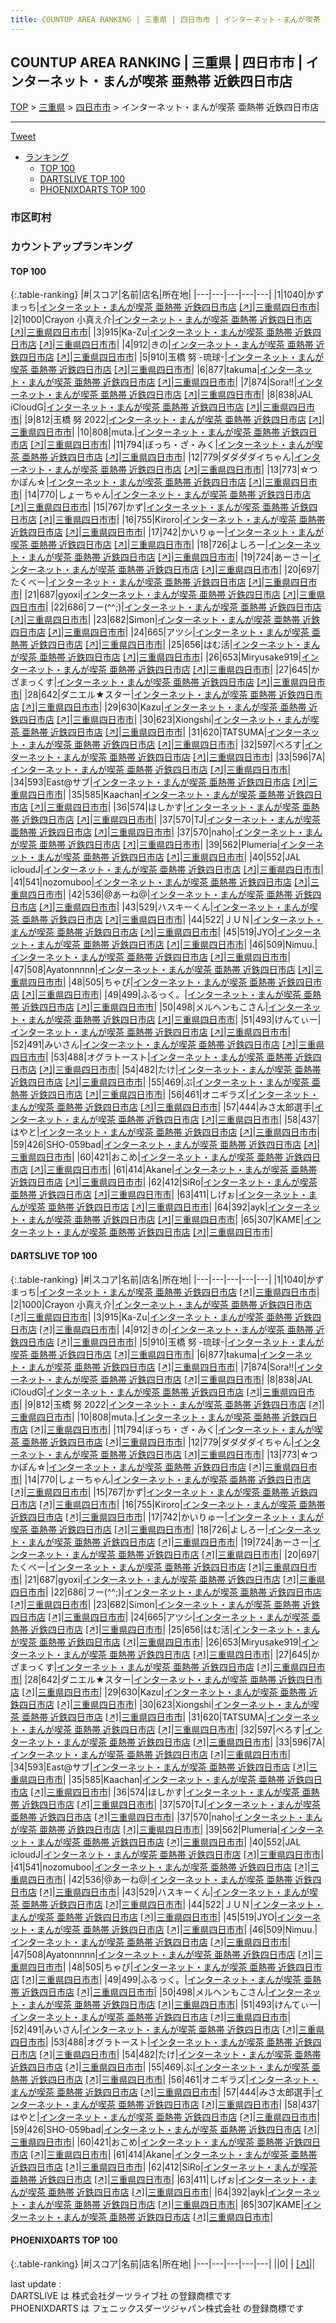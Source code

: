 ```yaml
---
title: COUNTUP AREA RANKING | 三重県 | 四日市市 | インターネット・まんが喫茶 亜熱帯 近鉄四日市店
---
```

## COUNTUP AREA RANKING | 三重県 | 四日市市 | インターネット・まんが喫茶 亜熱帯 近鉄四日市店

[TOP](/darts/rank/) > [三重県](/darts/rank/三重県/) > [四日市市](/darts/rank/三重県/四日市市/) > インターネット・まんが喫茶 亜熱帯 近鉄四日市店

___

<a href="https://twitter.com/share?ref_src=twsrc%5Etfw" data-text="COUNTUP AREA RANKING | 三重県四日市市インターネット・まんが喫茶 亜熱帯 近鉄四日市店" class="twitter-share-button" data-hashtags="DARTSLIVE,PHOENIXDARTS,darts,ダーツ" data-show-count="false">Tweet</a>

* [ランキング](#カウントアップランキング)
    * [TOP 100](#top-100)
    * [DARTSLIVE TOP 100](#dartslive-top-100)
    * [PHOENIXDARTS TOP 100](#phoenixdarts-top-100)

### 市区町村

<ul>

</ul>

### カウントアップランキング

#### TOP 100



{:.table-ranking}
|#|スコア|名前|店名|所在地|
|---|---|---|---|---|
|1|1040|<span class="rank-name-dl">かずまっち</span>|<a href="/darts/rank/shops/c954b70966fba7eb28032249b44395af.html">インターネット・まんが喫茶 亜熱帯 近鉄四日市店</a> <a href="https://search.dartslive.com/jp/shop/c954b70966fba7eb28032249b44395af">[↗]</a>|<a href="/darts/rank/三重県/四日市市">三重県四日市市</a>|
|2|1000|<span class="rank-name-dl">Crayon 小真え介</span>|<a href="/darts/rank/shops/c954b70966fba7eb28032249b44395af.html">インターネット・まんが喫茶 亜熱帯 近鉄四日市店</a> <a href="https://search.dartslive.com/jp/shop/c954b70966fba7eb28032249b44395af">[↗]</a>|<a href="/darts/rank/三重県/四日市市">三重県四日市市</a>|
|3|915|<span class="rank-name-dl">Ka-Zu</span>|<a href="/darts/rank/shops/c954b70966fba7eb28032249b44395af.html">インターネット・まんが喫茶 亜熱帯 近鉄四日市店</a> <a href="https://search.dartslive.com/jp/shop/c954b70966fba7eb28032249b44395af">[↗]</a>|<a href="/darts/rank/三重県/四日市市">三重県四日市市</a>|
|4|912|<span class="rank-name-dl">きの</span>|<a href="/darts/rank/shops/c954b70966fba7eb28032249b44395af.html">インターネット・まんが喫茶 亜熱帯 近鉄四日市店</a> <a href="https://search.dartslive.com/jp/shop/c954b70966fba7eb28032249b44395af">[↗]</a>|<a href="/darts/rank/三重県/四日市市">三重県四日市市</a>|
|5|910|<span class="rank-name-dl">玉橋 努 -琉球-</span>|<a href="/darts/rank/shops/c954b70966fba7eb28032249b44395af.html">インターネット・まんが喫茶 亜熱帯 近鉄四日市店</a> <a href="https://search.dartslive.com/jp/shop/c954b70966fba7eb28032249b44395af">[↗]</a>|<a href="/darts/rank/三重県/四日市市">三重県四日市市</a>|
|6|877|<span class="rank-name-dl">takuma</span>|<a href="/darts/rank/shops/c954b70966fba7eb28032249b44395af.html">インターネット・まんが喫茶 亜熱帯 近鉄四日市店</a> <a href="https://search.dartslive.com/jp/shop/c954b70966fba7eb28032249b44395af">[↗]</a>|<a href="/darts/rank/三重県/四日市市">三重県四日市市</a>|
|7|874|<span class="rank-name-dl">Sora‼︎</span>|<a href="/darts/rank/shops/c954b70966fba7eb28032249b44395af.html">インターネット・まんが喫茶 亜熱帯 近鉄四日市店</a> <a href="https://search.dartslive.com/jp/shop/c954b70966fba7eb28032249b44395af">[↗]</a>|<a href="/darts/rank/三重県/四日市市">三重県四日市市</a>|
|8|838|<span class="rank-name-dl">JAL iCloudG</span>|<a href="/darts/rank/shops/c954b70966fba7eb28032249b44395af.html">インターネット・まんが喫茶 亜熱帯 近鉄四日市店</a> <a href="https://search.dartslive.com/jp/shop/c954b70966fba7eb28032249b44395af">[↗]</a>|<a href="/darts/rank/三重県/四日市市">三重県四日市市</a>|
|9|812|<span class="rank-name-dl">玉橋 努 2022</span>|<a href="/darts/rank/shops/c954b70966fba7eb28032249b44395af.html">インターネット・まんが喫茶 亜熱帯 近鉄四日市店</a> <a href="https://search.dartslive.com/jp/shop/c954b70966fba7eb28032249b44395af">[↗]</a>|<a href="/darts/rank/三重県/四日市市">三重県四日市市</a>|
|10|808|<span class="rank-name-dl">muta.</span>|<a href="/darts/rank/shops/c954b70966fba7eb28032249b44395af.html">インターネット・まんが喫茶 亜熱帯 近鉄四日市店</a> <a href="https://search.dartslive.com/jp/shop/c954b70966fba7eb28032249b44395af">[↗]</a>|<a href="/darts/rank/三重県/四日市市">三重県四日市市</a>|
|11|794|<span class="rank-name-dl">ぼっち・ざ・みく</span>|<a href="/darts/rank/shops/c954b70966fba7eb28032249b44395af.html">インターネット・まんが喫茶 亜熱帯 近鉄四日市店</a> <a href="https://search.dartslive.com/jp/shop/c954b70966fba7eb28032249b44395af">[↗]</a>|<a href="/darts/rank/三重県/四日市市">三重県四日市市</a>|
|12|779|<span class="rank-name-dl">ダダダダイちゃん</span>|<a href="/darts/rank/shops/c954b70966fba7eb28032249b44395af.html">インターネット・まんが喫茶 亜熱帯 近鉄四日市店</a> <a href="https://search.dartslive.com/jp/shop/c954b70966fba7eb28032249b44395af">[↗]</a>|<a href="/darts/rank/三重県/四日市市">三重県四日市市</a>|
|13|773|<span class="rank-name-dl">☆つかぽん☆</span>|<a href="/darts/rank/shops/c954b70966fba7eb28032249b44395af.html">インターネット・まんが喫茶 亜熱帯 近鉄四日市店</a> <a href="https://search.dartslive.com/jp/shop/c954b70966fba7eb28032249b44395af">[↗]</a>|<a href="/darts/rank/三重県/四日市市">三重県四日市市</a>|
|14|770|<span class="rank-name-dl">しょーちゃん</span>|<a href="/darts/rank/shops/c954b70966fba7eb28032249b44395af.html">インターネット・まんが喫茶 亜熱帯 近鉄四日市店</a> <a href="https://search.dartslive.com/jp/shop/c954b70966fba7eb28032249b44395af">[↗]</a>|<a href="/darts/rank/三重県/四日市市">三重県四日市市</a>|
|15|767|<span class="rank-name-dl">かず</span>|<a href="/darts/rank/shops/c954b70966fba7eb28032249b44395af.html">インターネット・まんが喫茶 亜熱帯 近鉄四日市店</a> <a href="https://search.dartslive.com/jp/shop/c954b70966fba7eb28032249b44395af">[↗]</a>|<a href="/darts/rank/三重県/四日市市">三重県四日市市</a>|
|16|755|<span class="rank-name-dl">Kiroro</span>|<a href="/darts/rank/shops/c954b70966fba7eb28032249b44395af.html">インターネット・まんが喫茶 亜熱帯 近鉄四日市店</a> <a href="https://search.dartslive.com/jp/shop/c954b70966fba7eb28032249b44395af">[↗]</a>|<a href="/darts/rank/三重県/四日市市">三重県四日市市</a>|
|17|742|<span class="rank-name-dl">かいりゅー</span>|<a href="/darts/rank/shops/c954b70966fba7eb28032249b44395af.html">インターネット・まんが喫茶 亜熱帯 近鉄四日市店</a> <a href="https://search.dartslive.com/jp/shop/c954b70966fba7eb28032249b44395af">[↗]</a>|<a href="/darts/rank/三重県/四日市市">三重県四日市市</a>|
|18|726|<span class="rank-name-dl">よしろー</span>|<a href="/darts/rank/shops/c954b70966fba7eb28032249b44395af.html">インターネット・まんが喫茶 亜熱帯 近鉄四日市店</a> <a href="https://search.dartslive.com/jp/shop/c954b70966fba7eb28032249b44395af">[↗]</a>|<a href="/darts/rank/三重県/四日市市">三重県四日市市</a>|
|19|724|<span class="rank-name-dl">あーさー</span>|<a href="/darts/rank/shops/c954b70966fba7eb28032249b44395af.html">インターネット・まんが喫茶 亜熱帯 近鉄四日市店</a> <a href="https://search.dartslive.com/jp/shop/c954b70966fba7eb28032249b44395af">[↗]</a>|<a href="/darts/rank/三重県/四日市市">三重県四日市市</a>|
|20|697|<span class="rank-name-dl">たくべー</span>|<a href="/darts/rank/shops/c954b70966fba7eb28032249b44395af.html">インターネット・まんが喫茶 亜熱帯 近鉄四日市店</a> <a href="https://search.dartslive.com/jp/shop/c954b70966fba7eb28032249b44395af">[↗]</a>|<a href="/darts/rank/三重県/四日市市">三重県四日市市</a>|
|21|687|<span class="rank-name-dl">gyoxi</span>|<a href="/darts/rank/shops/c954b70966fba7eb28032249b44395af.html">インターネット・まんが喫茶 亜熱帯 近鉄四日市店</a> <a href="https://search.dartslive.com/jp/shop/c954b70966fba7eb28032249b44395af">[↗]</a>|<a href="/darts/rank/三重県/四日市市">三重県四日市市</a>|
|22|686|<span class="rank-name-dl">フー(^^;)</span>|<a href="/darts/rank/shops/c954b70966fba7eb28032249b44395af.html">インターネット・まんが喫茶 亜熱帯 近鉄四日市店</a> <a href="https://search.dartslive.com/jp/shop/c954b70966fba7eb28032249b44395af">[↗]</a>|<a href="/darts/rank/三重県/四日市市">三重県四日市市</a>|
|23|682|<span class="rank-name-dl">Simon</span>|<a href="/darts/rank/shops/c954b70966fba7eb28032249b44395af.html">インターネット・まんが喫茶 亜熱帯 近鉄四日市店</a> <a href="https://search.dartslive.com/jp/shop/c954b70966fba7eb28032249b44395af">[↗]</a>|<a href="/darts/rank/三重県/四日市市">三重県四日市市</a>|
|24|665|<span class="rank-name-dl">アツシ</span>|<a href="/darts/rank/shops/c954b70966fba7eb28032249b44395af.html">インターネット・まんが喫茶 亜熱帯 近鉄四日市店</a> <a href="https://search.dartslive.com/jp/shop/c954b70966fba7eb28032249b44395af">[↗]</a>|<a href="/darts/rank/三重県/四日市市">三重県四日市市</a>|
|25|656|<span class="rank-name-dl">はむ活</span>|<a href="/darts/rank/shops/c954b70966fba7eb28032249b44395af.html">インターネット・まんが喫茶 亜熱帯 近鉄四日市店</a> <a href="https://search.dartslive.com/jp/shop/c954b70966fba7eb28032249b44395af">[↗]</a>|<a href="/darts/rank/三重県/四日市市">三重県四日市市</a>|
|26|653|<span class="rank-name-dl">Miryusake919</span>|<a href="/darts/rank/shops/c954b70966fba7eb28032249b44395af.html">インターネット・まんが喫茶 亜熱帯 近鉄四日市店</a> <a href="https://search.dartslive.com/jp/shop/c954b70966fba7eb28032249b44395af">[↗]</a>|<a href="/darts/rank/三重県/四日市市">三重県四日市市</a>|
|27|645|<span class="rank-name-dl">かざまっくす</span>|<a href="/darts/rank/shops/c954b70966fba7eb28032249b44395af.html">インターネット・まんが喫茶 亜熱帯 近鉄四日市店</a> <a href="https://search.dartslive.com/jp/shop/c954b70966fba7eb28032249b44395af">[↗]</a>|<a href="/darts/rank/三重県/四日市市">三重県四日市市</a>|
|28|642|<span class="rank-name-dl">ダニエル★スター</span>|<a href="/darts/rank/shops/c954b70966fba7eb28032249b44395af.html">インターネット・まんが喫茶 亜熱帯 近鉄四日市店</a> <a href="https://search.dartslive.com/jp/shop/c954b70966fba7eb28032249b44395af">[↗]</a>|<a href="/darts/rank/三重県/四日市市">三重県四日市市</a>|
|29|630|<span class="rank-name-dl">Kazu</span>|<a href="/darts/rank/shops/c954b70966fba7eb28032249b44395af.html">インターネット・まんが喫茶 亜熱帯 近鉄四日市店</a> <a href="https://search.dartslive.com/jp/shop/c954b70966fba7eb28032249b44395af">[↗]</a>|<a href="/darts/rank/三重県/四日市市">三重県四日市市</a>|
|30|623|<span class="rank-name-dl">Xiongshi</span>|<a href="/darts/rank/shops/c954b70966fba7eb28032249b44395af.html">インターネット・まんが喫茶 亜熱帯 近鉄四日市店</a> <a href="https://search.dartslive.com/jp/shop/c954b70966fba7eb28032249b44395af">[↗]</a>|<a href="/darts/rank/三重県/四日市市">三重県四日市市</a>|
|31|620|<span class="rank-name-dl">TATSUMA</span>|<a href="/darts/rank/shops/c954b70966fba7eb28032249b44395af.html">インターネット・まんが喫茶 亜熱帯 近鉄四日市店</a> <a href="https://search.dartslive.com/jp/shop/c954b70966fba7eb28032249b44395af">[↗]</a>|<a href="/darts/rank/三重県/四日市市">三重県四日市市</a>|
|32|597|<span class="rank-name-dl">べろす</span>|<a href="/darts/rank/shops/c954b70966fba7eb28032249b44395af.html">インターネット・まんが喫茶 亜熱帯 近鉄四日市店</a> <a href="https://search.dartslive.com/jp/shop/c954b70966fba7eb28032249b44395af">[↗]</a>|<a href="/darts/rank/三重県/四日市市">三重県四日市市</a>|
|33|596|<span class="rank-name-dl">7A</span>|<a href="/darts/rank/shops/c954b70966fba7eb28032249b44395af.html">インターネット・まんが喫茶 亜熱帯 近鉄四日市店</a> <a href="https://search.dartslive.com/jp/shop/c954b70966fba7eb28032249b44395af">[↗]</a>|<a href="/darts/rank/三重県/四日市市">三重県四日市市</a>|
|34|593|<span class="rank-name-dl">East@サブ</span>|<a href="/darts/rank/shops/c954b70966fba7eb28032249b44395af.html">インターネット・まんが喫茶 亜熱帯 近鉄四日市店</a> <a href="https://search.dartslive.com/jp/shop/c954b70966fba7eb28032249b44395af">[↗]</a>|<a href="/darts/rank/三重県/四日市市">三重県四日市市</a>|
|35|585|<span class="rank-name-dl">Kaachan</span>|<a href="/darts/rank/shops/c954b70966fba7eb28032249b44395af.html">インターネット・まんが喫茶 亜熱帯 近鉄四日市店</a> <a href="https://search.dartslive.com/jp/shop/c954b70966fba7eb28032249b44395af">[↗]</a>|<a href="/darts/rank/三重県/四日市市">三重県四日市市</a>|
|36|574|<span class="rank-name-dl">ほしかす</span>|<a href="/darts/rank/shops/c954b70966fba7eb28032249b44395af.html">インターネット・まんが喫茶 亜熱帯 近鉄四日市店</a> <a href="https://search.dartslive.com/jp/shop/c954b70966fba7eb28032249b44395af">[↗]</a>|<a href="/darts/rank/三重県/四日市市">三重県四日市市</a>|
|37|570|<span class="rank-name-dl">TJ</span>|<a href="/darts/rank/shops/c954b70966fba7eb28032249b44395af.html">インターネット・まんが喫茶 亜熱帯 近鉄四日市店</a> <a href="https://search.dartslive.com/jp/shop/c954b70966fba7eb28032249b44395af">[↗]</a>|<a href="/darts/rank/三重県/四日市市">三重県四日市市</a>|
|37|570|<span class="rank-name-dl">naho</span>|<a href="/darts/rank/shops/c954b70966fba7eb28032249b44395af.html">インターネット・まんが喫茶 亜熱帯 近鉄四日市店</a> <a href="https://search.dartslive.com/jp/shop/c954b70966fba7eb28032249b44395af">[↗]</a>|<a href="/darts/rank/三重県/四日市市">三重県四日市市</a>|
|39|562|<span class="rank-name-dl">Plumeria</span>|<a href="/darts/rank/shops/c954b70966fba7eb28032249b44395af.html">インターネット・まんが喫茶 亜熱帯 近鉄四日市店</a> <a href="https://search.dartslive.com/jp/shop/c954b70966fba7eb28032249b44395af">[↗]</a>|<a href="/darts/rank/三重県/四日市市">三重県四日市市</a>|
|40|552|<span class="rank-name-dl">JAL icloudJ</span>|<a href="/darts/rank/shops/c954b70966fba7eb28032249b44395af.html">インターネット・まんが喫茶 亜熱帯 近鉄四日市店</a> <a href="https://search.dartslive.com/jp/shop/c954b70966fba7eb28032249b44395af">[↗]</a>|<a href="/darts/rank/三重県/四日市市">三重県四日市市</a>|
|41|541|<span class="rank-name-dl">nozomuboo</span>|<a href="/darts/rank/shops/c954b70966fba7eb28032249b44395af.html">インターネット・まんが喫茶 亜熱帯 近鉄四日市店</a> <a href="https://search.dartslive.com/jp/shop/c954b70966fba7eb28032249b44395af">[↗]</a>|<a href="/darts/rank/三重県/四日市市">三重県四日市市</a>|
|42|536|<span class="rank-name-dl">@あーね@</span>|<a href="/darts/rank/shops/c954b70966fba7eb28032249b44395af.html">インターネット・まんが喫茶 亜熱帯 近鉄四日市店</a> <a href="https://search.dartslive.com/jp/shop/c954b70966fba7eb28032249b44395af">[↗]</a>|<a href="/darts/rank/三重県/四日市市">三重県四日市市</a>|
|43|529|<span class="rank-name-dl">ハスキーくん</span>|<a href="/darts/rank/shops/c954b70966fba7eb28032249b44395af.html">インターネット・まんが喫茶 亜熱帯 近鉄四日市店</a> <a href="https://search.dartslive.com/jp/shop/c954b70966fba7eb28032249b44395af">[↗]</a>|<a href="/darts/rank/三重県/四日市市">三重県四日市市</a>|
|44|522|<span class="rank-name-dl">ＪＵＮ</span>|<a href="/darts/rank/shops/c954b70966fba7eb28032249b44395af.html">インターネット・まんが喫茶 亜熱帯 近鉄四日市店</a> <a href="https://search.dartslive.com/jp/shop/c954b70966fba7eb28032249b44395af">[↗]</a>|<a href="/darts/rank/三重県/四日市市">三重県四日市市</a>|
|45|519|<span class="rank-name-dl">JYO</span>|<a href="/darts/rank/shops/c954b70966fba7eb28032249b44395af.html">インターネット・まんが喫茶 亜熱帯 近鉄四日市店</a> <a href="https://search.dartslive.com/jp/shop/c954b70966fba7eb28032249b44395af">[↗]</a>|<a href="/darts/rank/三重県/四日市市">三重県四日市市</a>|
|46|509|<span class="rank-name-dl">Nimuu.</span>|<a href="/darts/rank/shops/c954b70966fba7eb28032249b44395af.html">インターネット・まんが喫茶 亜熱帯 近鉄四日市店</a> <a href="https://search.dartslive.com/jp/shop/c954b70966fba7eb28032249b44395af">[↗]</a>|<a href="/darts/rank/三重県/四日市市">三重県四日市市</a>|
|47|508|<span class="rank-name-dl">Ayatonnnnn</span>|<a href="/darts/rank/shops/c954b70966fba7eb28032249b44395af.html">インターネット・まんが喫茶 亜熱帯 近鉄四日市店</a> <a href="https://search.dartslive.com/jp/shop/c954b70966fba7eb28032249b44395af">[↗]</a>|<a href="/darts/rank/三重県/四日市市">三重県四日市市</a>|
|48|505|<span class="rank-name-dl">ちゃぴ</span>|<a href="/darts/rank/shops/c954b70966fba7eb28032249b44395af.html">インターネット・まんが喫茶 亜熱帯 近鉄四日市店</a> <a href="https://search.dartslive.com/jp/shop/c954b70966fba7eb28032249b44395af">[↗]</a>|<a href="/darts/rank/三重県/四日市市">三重県四日市市</a>|
|49|499|<span class="rank-name-dl">ふるっく。</span>|<a href="/darts/rank/shops/c954b70966fba7eb28032249b44395af.html">インターネット・まんが喫茶 亜熱帯 近鉄四日市店</a> <a href="https://search.dartslive.com/jp/shop/c954b70966fba7eb28032249b44395af">[↗]</a>|<a href="/darts/rank/三重県/四日市市">三重県四日市市</a>|
|50|498|<span class="rank-name-dl">メルヘンもこさん</span>|<a href="/darts/rank/shops/c954b70966fba7eb28032249b44395af.html">インターネット・まんが喫茶 亜熱帯 近鉄四日市店</a> <a href="https://search.dartslive.com/jp/shop/c954b70966fba7eb28032249b44395af">[↗]</a>|<a href="/darts/rank/三重県/四日市市">三重県四日市市</a>|
|51|493|<span class="rank-name-dl">けんてぃー</span>|<a href="/darts/rank/shops/c954b70966fba7eb28032249b44395af.html">インターネット・まんが喫茶 亜熱帯 近鉄四日市店</a> <a href="https://search.dartslive.com/jp/shop/c954b70966fba7eb28032249b44395af">[↗]</a>|<a href="/darts/rank/三重県/四日市市">三重県四日市市</a>|
|52|491|<span class="rank-name-dl">みいさん</span>|<a href="/darts/rank/shops/c954b70966fba7eb28032249b44395af.html">インターネット・まんが喫茶 亜熱帯 近鉄四日市店</a> <a href="https://search.dartslive.com/jp/shop/c954b70966fba7eb28032249b44395af">[↗]</a>|<a href="/darts/rank/三重県/四日市市">三重県四日市市</a>|
|53|488|<span class="rank-name-dl">オグラトースト</span>|<a href="/darts/rank/shops/c954b70966fba7eb28032249b44395af.html">インターネット・まんが喫茶 亜熱帯 近鉄四日市店</a> <a href="https://search.dartslive.com/jp/shop/c954b70966fba7eb28032249b44395af">[↗]</a>|<a href="/darts/rank/三重県/四日市市">三重県四日市市</a>|
|54|482|<span class="rank-name-dl">たけ</span>|<a href="/darts/rank/shops/c954b70966fba7eb28032249b44395af.html">インターネット・まんが喫茶 亜熱帯 近鉄四日市店</a> <a href="https://search.dartslive.com/jp/shop/c954b70966fba7eb28032249b44395af">[↗]</a>|<a href="/darts/rank/三重県/四日市市">三重県四日市市</a>|
|55|469|<span class="rank-name-dl">ぶ</span>|<a href="/darts/rank/shops/c954b70966fba7eb28032249b44395af.html">インターネット・まんが喫茶 亜熱帯 近鉄四日市店</a> <a href="https://search.dartslive.com/jp/shop/c954b70966fba7eb28032249b44395af">[↗]</a>|<a href="/darts/rank/三重県/四日市市">三重県四日市市</a>|
|56|461|<span class="rank-name-dl">オニギラズ</span>|<a href="/darts/rank/shops/c954b70966fba7eb28032249b44395af.html">インターネット・まんが喫茶 亜熱帯 近鉄四日市店</a> <a href="https://search.dartslive.com/jp/shop/c954b70966fba7eb28032249b44395af">[↗]</a>|<a href="/darts/rank/三重県/四日市市">三重県四日市市</a>|
|57|444|<span class="rank-name-dl">みさ太郎選手</span>|<a href="/darts/rank/shops/c954b70966fba7eb28032249b44395af.html">インターネット・まんが喫茶 亜熱帯 近鉄四日市店</a> <a href="https://search.dartslive.com/jp/shop/c954b70966fba7eb28032249b44395af">[↗]</a>|<a href="/darts/rank/三重県/四日市市">三重県四日市市</a>|
|58|437|<span class="rank-name-dl">はやと</span>|<a href="/darts/rank/shops/c954b70966fba7eb28032249b44395af.html">インターネット・まんが喫茶 亜熱帯 近鉄四日市店</a> <a href="https://search.dartslive.com/jp/shop/c954b70966fba7eb28032249b44395af">[↗]</a>|<a href="/darts/rank/三重県/四日市市">三重県四日市市</a>|
|59|426|<span class="rank-name-dl">SHO-059bad</span>|<a href="/darts/rank/shops/c954b70966fba7eb28032249b44395af.html">インターネット・まんが喫茶 亜熱帯 近鉄四日市店</a> <a href="https://search.dartslive.com/jp/shop/c954b70966fba7eb28032249b44395af">[↗]</a>|<a href="/darts/rank/三重県/四日市市">三重県四日市市</a>|
|60|421|<span class="rank-name-dl">おこめ</span>|<a href="/darts/rank/shops/c954b70966fba7eb28032249b44395af.html">インターネット・まんが喫茶 亜熱帯 近鉄四日市店</a> <a href="https://search.dartslive.com/jp/shop/c954b70966fba7eb28032249b44395af">[↗]</a>|<a href="/darts/rank/三重県/四日市市">三重県四日市市</a>|
|61|414|<span class="rank-name-dl">Akane</span>|<a href="/darts/rank/shops/c954b70966fba7eb28032249b44395af.html">インターネット・まんが喫茶 亜熱帯 近鉄四日市店</a> <a href="https://search.dartslive.com/jp/shop/c954b70966fba7eb28032249b44395af">[↗]</a>|<a href="/darts/rank/三重県/四日市市">三重県四日市市</a>|
|62|412|<span class="rank-name-dl">SiRo</span>|<a href="/darts/rank/shops/c954b70966fba7eb28032249b44395af.html">インターネット・まんが喫茶 亜熱帯 近鉄四日市店</a> <a href="https://search.dartslive.com/jp/shop/c954b70966fba7eb28032249b44395af">[↗]</a>|<a href="/darts/rank/三重県/四日市市">三重県四日市市</a>|
|63|411|<span class="rank-name-dl">しげぉ</span>|<a href="/darts/rank/shops/c954b70966fba7eb28032249b44395af.html">インターネット・まんが喫茶 亜熱帯 近鉄四日市店</a> <a href="https://search.dartslive.com/jp/shop/c954b70966fba7eb28032249b44395af">[↗]</a>|<a href="/darts/rank/三重県/四日市市">三重県四日市市</a>|
|64|392|<span class="rank-name-dl">ayk</span>|<a href="/darts/rank/shops/c954b70966fba7eb28032249b44395af.html">インターネット・まんが喫茶 亜熱帯 近鉄四日市店</a> <a href="https://search.dartslive.com/jp/shop/c954b70966fba7eb28032249b44395af">[↗]</a>|<a href="/darts/rank/三重県/四日市市">三重県四日市市</a>|
|65|307|<span class="rank-name-dl">KAME</span>|<a href="/darts/rank/shops/c954b70966fba7eb28032249b44395af.html">インターネット・まんが喫茶 亜熱帯 近鉄四日市店</a> <a href="https://search.dartslive.com/jp/shop/c954b70966fba7eb28032249b44395af">[↗]</a>|<a href="/darts/rank/三重県/四日市市">三重県四日市市</a>|


#### DARTSLIVE TOP 100



{:.table-ranking}
|#|スコア|名前|店名|所在地|
|---|---|---|---|---|
|1|1040|<span class="rank-name-dl">かずまっち</span>|<a href="/darts/rank/shops/c954b70966fba7eb28032249b44395af.html">インターネット・まんが喫茶 亜熱帯 近鉄四日市店</a> <a href="https://search.dartslive.com/jp/shop/c954b70966fba7eb28032249b44395af">[↗]</a>|<a href="/darts/rank/三重県/四日市市">三重県四日市市</a>|
|2|1000|<span class="rank-name-dl">Crayon 小真え介</span>|<a href="/darts/rank/shops/c954b70966fba7eb28032249b44395af.html">インターネット・まんが喫茶 亜熱帯 近鉄四日市店</a> <a href="https://search.dartslive.com/jp/shop/c954b70966fba7eb28032249b44395af">[↗]</a>|<a href="/darts/rank/三重県/四日市市">三重県四日市市</a>|
|3|915|<span class="rank-name-dl">Ka-Zu</span>|<a href="/darts/rank/shops/c954b70966fba7eb28032249b44395af.html">インターネット・まんが喫茶 亜熱帯 近鉄四日市店</a> <a href="https://search.dartslive.com/jp/shop/c954b70966fba7eb28032249b44395af">[↗]</a>|<a href="/darts/rank/三重県/四日市市">三重県四日市市</a>|
|4|912|<span class="rank-name-dl">きの</span>|<a href="/darts/rank/shops/c954b70966fba7eb28032249b44395af.html">インターネット・まんが喫茶 亜熱帯 近鉄四日市店</a> <a href="https://search.dartslive.com/jp/shop/c954b70966fba7eb28032249b44395af">[↗]</a>|<a href="/darts/rank/三重県/四日市市">三重県四日市市</a>|
|5|910|<span class="rank-name-dl">玉橋 努 -琉球-</span>|<a href="/darts/rank/shops/c954b70966fba7eb28032249b44395af.html">インターネット・まんが喫茶 亜熱帯 近鉄四日市店</a> <a href="https://search.dartslive.com/jp/shop/c954b70966fba7eb28032249b44395af">[↗]</a>|<a href="/darts/rank/三重県/四日市市">三重県四日市市</a>|
|6|877|<span class="rank-name-dl">takuma</span>|<a href="/darts/rank/shops/c954b70966fba7eb28032249b44395af.html">インターネット・まんが喫茶 亜熱帯 近鉄四日市店</a> <a href="https://search.dartslive.com/jp/shop/c954b70966fba7eb28032249b44395af">[↗]</a>|<a href="/darts/rank/三重県/四日市市">三重県四日市市</a>|
|7|874|<span class="rank-name-dl">Sora‼︎</span>|<a href="/darts/rank/shops/c954b70966fba7eb28032249b44395af.html">インターネット・まんが喫茶 亜熱帯 近鉄四日市店</a> <a href="https://search.dartslive.com/jp/shop/c954b70966fba7eb28032249b44395af">[↗]</a>|<a href="/darts/rank/三重県/四日市市">三重県四日市市</a>|
|8|838|<span class="rank-name-dl">JAL iCloudG</span>|<a href="/darts/rank/shops/c954b70966fba7eb28032249b44395af.html">インターネット・まんが喫茶 亜熱帯 近鉄四日市店</a> <a href="https://search.dartslive.com/jp/shop/c954b70966fba7eb28032249b44395af">[↗]</a>|<a href="/darts/rank/三重県/四日市市">三重県四日市市</a>|
|9|812|<span class="rank-name-dl">玉橋 努 2022</span>|<a href="/darts/rank/shops/c954b70966fba7eb28032249b44395af.html">インターネット・まんが喫茶 亜熱帯 近鉄四日市店</a> <a href="https://search.dartslive.com/jp/shop/c954b70966fba7eb28032249b44395af">[↗]</a>|<a href="/darts/rank/三重県/四日市市">三重県四日市市</a>|
|10|808|<span class="rank-name-dl">muta.</span>|<a href="/darts/rank/shops/c954b70966fba7eb28032249b44395af.html">インターネット・まんが喫茶 亜熱帯 近鉄四日市店</a> <a href="https://search.dartslive.com/jp/shop/c954b70966fba7eb28032249b44395af">[↗]</a>|<a href="/darts/rank/三重県/四日市市">三重県四日市市</a>|
|11|794|<span class="rank-name-dl">ぼっち・ざ・みく</span>|<a href="/darts/rank/shops/c954b70966fba7eb28032249b44395af.html">インターネット・まんが喫茶 亜熱帯 近鉄四日市店</a> <a href="https://search.dartslive.com/jp/shop/c954b70966fba7eb28032249b44395af">[↗]</a>|<a href="/darts/rank/三重県/四日市市">三重県四日市市</a>|
|12|779|<span class="rank-name-dl">ダダダダイちゃん</span>|<a href="/darts/rank/shops/c954b70966fba7eb28032249b44395af.html">インターネット・まんが喫茶 亜熱帯 近鉄四日市店</a> <a href="https://search.dartslive.com/jp/shop/c954b70966fba7eb28032249b44395af">[↗]</a>|<a href="/darts/rank/三重県/四日市市">三重県四日市市</a>|
|13|773|<span class="rank-name-dl">☆つかぽん☆</span>|<a href="/darts/rank/shops/c954b70966fba7eb28032249b44395af.html">インターネット・まんが喫茶 亜熱帯 近鉄四日市店</a> <a href="https://search.dartslive.com/jp/shop/c954b70966fba7eb28032249b44395af">[↗]</a>|<a href="/darts/rank/三重県/四日市市">三重県四日市市</a>|
|14|770|<span class="rank-name-dl">しょーちゃん</span>|<a href="/darts/rank/shops/c954b70966fba7eb28032249b44395af.html">インターネット・まんが喫茶 亜熱帯 近鉄四日市店</a> <a href="https://search.dartslive.com/jp/shop/c954b70966fba7eb28032249b44395af">[↗]</a>|<a href="/darts/rank/三重県/四日市市">三重県四日市市</a>|
|15|767|<span class="rank-name-dl">かず</span>|<a href="/darts/rank/shops/c954b70966fba7eb28032249b44395af.html">インターネット・まんが喫茶 亜熱帯 近鉄四日市店</a> <a href="https://search.dartslive.com/jp/shop/c954b70966fba7eb28032249b44395af">[↗]</a>|<a href="/darts/rank/三重県/四日市市">三重県四日市市</a>|
|16|755|<span class="rank-name-dl">Kiroro</span>|<a href="/darts/rank/shops/c954b70966fba7eb28032249b44395af.html">インターネット・まんが喫茶 亜熱帯 近鉄四日市店</a> <a href="https://search.dartslive.com/jp/shop/c954b70966fba7eb28032249b44395af">[↗]</a>|<a href="/darts/rank/三重県/四日市市">三重県四日市市</a>|
|17|742|<span class="rank-name-dl">かいりゅー</span>|<a href="/darts/rank/shops/c954b70966fba7eb28032249b44395af.html">インターネット・まんが喫茶 亜熱帯 近鉄四日市店</a> <a href="https://search.dartslive.com/jp/shop/c954b70966fba7eb28032249b44395af">[↗]</a>|<a href="/darts/rank/三重県/四日市市">三重県四日市市</a>|
|18|726|<span class="rank-name-dl">よしろー</span>|<a href="/darts/rank/shops/c954b70966fba7eb28032249b44395af.html">インターネット・まんが喫茶 亜熱帯 近鉄四日市店</a> <a href="https://search.dartslive.com/jp/shop/c954b70966fba7eb28032249b44395af">[↗]</a>|<a href="/darts/rank/三重県/四日市市">三重県四日市市</a>|
|19|724|<span class="rank-name-dl">あーさー</span>|<a href="/darts/rank/shops/c954b70966fba7eb28032249b44395af.html">インターネット・まんが喫茶 亜熱帯 近鉄四日市店</a> <a href="https://search.dartslive.com/jp/shop/c954b70966fba7eb28032249b44395af">[↗]</a>|<a href="/darts/rank/三重県/四日市市">三重県四日市市</a>|
|20|697|<span class="rank-name-dl">たくべー</span>|<a href="/darts/rank/shops/c954b70966fba7eb28032249b44395af.html">インターネット・まんが喫茶 亜熱帯 近鉄四日市店</a> <a href="https://search.dartslive.com/jp/shop/c954b70966fba7eb28032249b44395af">[↗]</a>|<a href="/darts/rank/三重県/四日市市">三重県四日市市</a>|
|21|687|<span class="rank-name-dl">gyoxi</span>|<a href="/darts/rank/shops/c954b70966fba7eb28032249b44395af.html">インターネット・まんが喫茶 亜熱帯 近鉄四日市店</a> <a href="https://search.dartslive.com/jp/shop/c954b70966fba7eb28032249b44395af">[↗]</a>|<a href="/darts/rank/三重県/四日市市">三重県四日市市</a>|
|22|686|<span class="rank-name-dl">フー(^^;)</span>|<a href="/darts/rank/shops/c954b70966fba7eb28032249b44395af.html">インターネット・まんが喫茶 亜熱帯 近鉄四日市店</a> <a href="https://search.dartslive.com/jp/shop/c954b70966fba7eb28032249b44395af">[↗]</a>|<a href="/darts/rank/三重県/四日市市">三重県四日市市</a>|
|23|682|<span class="rank-name-dl">Simon</span>|<a href="/darts/rank/shops/c954b70966fba7eb28032249b44395af.html">インターネット・まんが喫茶 亜熱帯 近鉄四日市店</a> <a href="https://search.dartslive.com/jp/shop/c954b70966fba7eb28032249b44395af">[↗]</a>|<a href="/darts/rank/三重県/四日市市">三重県四日市市</a>|
|24|665|<span class="rank-name-dl">アツシ</span>|<a href="/darts/rank/shops/c954b70966fba7eb28032249b44395af.html">インターネット・まんが喫茶 亜熱帯 近鉄四日市店</a> <a href="https://search.dartslive.com/jp/shop/c954b70966fba7eb28032249b44395af">[↗]</a>|<a href="/darts/rank/三重県/四日市市">三重県四日市市</a>|
|25|656|<span class="rank-name-dl">はむ活</span>|<a href="/darts/rank/shops/c954b70966fba7eb28032249b44395af.html">インターネット・まんが喫茶 亜熱帯 近鉄四日市店</a> <a href="https://search.dartslive.com/jp/shop/c954b70966fba7eb28032249b44395af">[↗]</a>|<a href="/darts/rank/三重県/四日市市">三重県四日市市</a>|
|26|653|<span class="rank-name-dl">Miryusake919</span>|<a href="/darts/rank/shops/c954b70966fba7eb28032249b44395af.html">インターネット・まんが喫茶 亜熱帯 近鉄四日市店</a> <a href="https://search.dartslive.com/jp/shop/c954b70966fba7eb28032249b44395af">[↗]</a>|<a href="/darts/rank/三重県/四日市市">三重県四日市市</a>|
|27|645|<span class="rank-name-dl">かざまっくす</span>|<a href="/darts/rank/shops/c954b70966fba7eb28032249b44395af.html">インターネット・まんが喫茶 亜熱帯 近鉄四日市店</a> <a href="https://search.dartslive.com/jp/shop/c954b70966fba7eb28032249b44395af">[↗]</a>|<a href="/darts/rank/三重県/四日市市">三重県四日市市</a>|
|28|642|<span class="rank-name-dl">ダニエル★スター</span>|<a href="/darts/rank/shops/c954b70966fba7eb28032249b44395af.html">インターネット・まんが喫茶 亜熱帯 近鉄四日市店</a> <a href="https://search.dartslive.com/jp/shop/c954b70966fba7eb28032249b44395af">[↗]</a>|<a href="/darts/rank/三重県/四日市市">三重県四日市市</a>|
|29|630|<span class="rank-name-dl">Kazu</span>|<a href="/darts/rank/shops/c954b70966fba7eb28032249b44395af.html">インターネット・まんが喫茶 亜熱帯 近鉄四日市店</a> <a href="https://search.dartslive.com/jp/shop/c954b70966fba7eb28032249b44395af">[↗]</a>|<a href="/darts/rank/三重県/四日市市">三重県四日市市</a>|
|30|623|<span class="rank-name-dl">Xiongshi</span>|<a href="/darts/rank/shops/c954b70966fba7eb28032249b44395af.html">インターネット・まんが喫茶 亜熱帯 近鉄四日市店</a> <a href="https://search.dartslive.com/jp/shop/c954b70966fba7eb28032249b44395af">[↗]</a>|<a href="/darts/rank/三重県/四日市市">三重県四日市市</a>|
|31|620|<span class="rank-name-dl">TATSUMA</span>|<a href="/darts/rank/shops/c954b70966fba7eb28032249b44395af.html">インターネット・まんが喫茶 亜熱帯 近鉄四日市店</a> <a href="https://search.dartslive.com/jp/shop/c954b70966fba7eb28032249b44395af">[↗]</a>|<a href="/darts/rank/三重県/四日市市">三重県四日市市</a>|
|32|597|<span class="rank-name-dl">べろす</span>|<a href="/darts/rank/shops/c954b70966fba7eb28032249b44395af.html">インターネット・まんが喫茶 亜熱帯 近鉄四日市店</a> <a href="https://search.dartslive.com/jp/shop/c954b70966fba7eb28032249b44395af">[↗]</a>|<a href="/darts/rank/三重県/四日市市">三重県四日市市</a>|
|33|596|<span class="rank-name-dl">7A</span>|<a href="/darts/rank/shops/c954b70966fba7eb28032249b44395af.html">インターネット・まんが喫茶 亜熱帯 近鉄四日市店</a> <a href="https://search.dartslive.com/jp/shop/c954b70966fba7eb28032249b44395af">[↗]</a>|<a href="/darts/rank/三重県/四日市市">三重県四日市市</a>|
|34|593|<span class="rank-name-dl">East@サブ</span>|<a href="/darts/rank/shops/c954b70966fba7eb28032249b44395af.html">インターネット・まんが喫茶 亜熱帯 近鉄四日市店</a> <a href="https://search.dartslive.com/jp/shop/c954b70966fba7eb28032249b44395af">[↗]</a>|<a href="/darts/rank/三重県/四日市市">三重県四日市市</a>|
|35|585|<span class="rank-name-dl">Kaachan</span>|<a href="/darts/rank/shops/c954b70966fba7eb28032249b44395af.html">インターネット・まんが喫茶 亜熱帯 近鉄四日市店</a> <a href="https://search.dartslive.com/jp/shop/c954b70966fba7eb28032249b44395af">[↗]</a>|<a href="/darts/rank/三重県/四日市市">三重県四日市市</a>|
|36|574|<span class="rank-name-dl">ほしかす</span>|<a href="/darts/rank/shops/c954b70966fba7eb28032249b44395af.html">インターネット・まんが喫茶 亜熱帯 近鉄四日市店</a> <a href="https://search.dartslive.com/jp/shop/c954b70966fba7eb28032249b44395af">[↗]</a>|<a href="/darts/rank/三重県/四日市市">三重県四日市市</a>|
|37|570|<span class="rank-name-dl">TJ</span>|<a href="/darts/rank/shops/c954b70966fba7eb28032249b44395af.html">インターネット・まんが喫茶 亜熱帯 近鉄四日市店</a> <a href="https://search.dartslive.com/jp/shop/c954b70966fba7eb28032249b44395af">[↗]</a>|<a href="/darts/rank/三重県/四日市市">三重県四日市市</a>|
|37|570|<span class="rank-name-dl">naho</span>|<a href="/darts/rank/shops/c954b70966fba7eb28032249b44395af.html">インターネット・まんが喫茶 亜熱帯 近鉄四日市店</a> <a href="https://search.dartslive.com/jp/shop/c954b70966fba7eb28032249b44395af">[↗]</a>|<a href="/darts/rank/三重県/四日市市">三重県四日市市</a>|
|39|562|<span class="rank-name-dl">Plumeria</span>|<a href="/darts/rank/shops/c954b70966fba7eb28032249b44395af.html">インターネット・まんが喫茶 亜熱帯 近鉄四日市店</a> <a href="https://search.dartslive.com/jp/shop/c954b70966fba7eb28032249b44395af">[↗]</a>|<a href="/darts/rank/三重県/四日市市">三重県四日市市</a>|
|40|552|<span class="rank-name-dl">JAL icloudJ</span>|<a href="/darts/rank/shops/c954b70966fba7eb28032249b44395af.html">インターネット・まんが喫茶 亜熱帯 近鉄四日市店</a> <a href="https://search.dartslive.com/jp/shop/c954b70966fba7eb28032249b44395af">[↗]</a>|<a href="/darts/rank/三重県/四日市市">三重県四日市市</a>|
|41|541|<span class="rank-name-dl">nozomuboo</span>|<a href="/darts/rank/shops/c954b70966fba7eb28032249b44395af.html">インターネット・まんが喫茶 亜熱帯 近鉄四日市店</a> <a href="https://search.dartslive.com/jp/shop/c954b70966fba7eb28032249b44395af">[↗]</a>|<a href="/darts/rank/三重県/四日市市">三重県四日市市</a>|
|42|536|<span class="rank-name-dl">@あーね@</span>|<a href="/darts/rank/shops/c954b70966fba7eb28032249b44395af.html">インターネット・まんが喫茶 亜熱帯 近鉄四日市店</a> <a href="https://search.dartslive.com/jp/shop/c954b70966fba7eb28032249b44395af">[↗]</a>|<a href="/darts/rank/三重県/四日市市">三重県四日市市</a>|
|43|529|<span class="rank-name-dl">ハスキーくん</span>|<a href="/darts/rank/shops/c954b70966fba7eb28032249b44395af.html">インターネット・まんが喫茶 亜熱帯 近鉄四日市店</a> <a href="https://search.dartslive.com/jp/shop/c954b70966fba7eb28032249b44395af">[↗]</a>|<a href="/darts/rank/三重県/四日市市">三重県四日市市</a>|
|44|522|<span class="rank-name-dl">ＪＵＮ</span>|<a href="/darts/rank/shops/c954b70966fba7eb28032249b44395af.html">インターネット・まんが喫茶 亜熱帯 近鉄四日市店</a> <a href="https://search.dartslive.com/jp/shop/c954b70966fba7eb28032249b44395af">[↗]</a>|<a href="/darts/rank/三重県/四日市市">三重県四日市市</a>|
|45|519|<span class="rank-name-dl">JYO</span>|<a href="/darts/rank/shops/c954b70966fba7eb28032249b44395af.html">インターネット・まんが喫茶 亜熱帯 近鉄四日市店</a> <a href="https://search.dartslive.com/jp/shop/c954b70966fba7eb28032249b44395af">[↗]</a>|<a href="/darts/rank/三重県/四日市市">三重県四日市市</a>|
|46|509|<span class="rank-name-dl">Nimuu.</span>|<a href="/darts/rank/shops/c954b70966fba7eb28032249b44395af.html">インターネット・まんが喫茶 亜熱帯 近鉄四日市店</a> <a href="https://search.dartslive.com/jp/shop/c954b70966fba7eb28032249b44395af">[↗]</a>|<a href="/darts/rank/三重県/四日市市">三重県四日市市</a>|
|47|508|<span class="rank-name-dl">Ayatonnnnn</span>|<a href="/darts/rank/shops/c954b70966fba7eb28032249b44395af.html">インターネット・まんが喫茶 亜熱帯 近鉄四日市店</a> <a href="https://search.dartslive.com/jp/shop/c954b70966fba7eb28032249b44395af">[↗]</a>|<a href="/darts/rank/三重県/四日市市">三重県四日市市</a>|
|48|505|<span class="rank-name-dl">ちゃぴ</span>|<a href="/darts/rank/shops/c954b70966fba7eb28032249b44395af.html">インターネット・まんが喫茶 亜熱帯 近鉄四日市店</a> <a href="https://search.dartslive.com/jp/shop/c954b70966fba7eb28032249b44395af">[↗]</a>|<a href="/darts/rank/三重県/四日市市">三重県四日市市</a>|
|49|499|<span class="rank-name-dl">ふるっく。</span>|<a href="/darts/rank/shops/c954b70966fba7eb28032249b44395af.html">インターネット・まんが喫茶 亜熱帯 近鉄四日市店</a> <a href="https://search.dartslive.com/jp/shop/c954b70966fba7eb28032249b44395af">[↗]</a>|<a href="/darts/rank/三重県/四日市市">三重県四日市市</a>|
|50|498|<span class="rank-name-dl">メルヘンもこさん</span>|<a href="/darts/rank/shops/c954b70966fba7eb28032249b44395af.html">インターネット・まんが喫茶 亜熱帯 近鉄四日市店</a> <a href="https://search.dartslive.com/jp/shop/c954b70966fba7eb28032249b44395af">[↗]</a>|<a href="/darts/rank/三重県/四日市市">三重県四日市市</a>|
|51|493|<span class="rank-name-dl">けんてぃー</span>|<a href="/darts/rank/shops/c954b70966fba7eb28032249b44395af.html">インターネット・まんが喫茶 亜熱帯 近鉄四日市店</a> <a href="https://search.dartslive.com/jp/shop/c954b70966fba7eb28032249b44395af">[↗]</a>|<a href="/darts/rank/三重県/四日市市">三重県四日市市</a>|
|52|491|<span class="rank-name-dl">みいさん</span>|<a href="/darts/rank/shops/c954b70966fba7eb28032249b44395af.html">インターネット・まんが喫茶 亜熱帯 近鉄四日市店</a> <a href="https://search.dartslive.com/jp/shop/c954b70966fba7eb28032249b44395af">[↗]</a>|<a href="/darts/rank/三重県/四日市市">三重県四日市市</a>|
|53|488|<span class="rank-name-dl">オグラトースト</span>|<a href="/darts/rank/shops/c954b70966fba7eb28032249b44395af.html">インターネット・まんが喫茶 亜熱帯 近鉄四日市店</a> <a href="https://search.dartslive.com/jp/shop/c954b70966fba7eb28032249b44395af">[↗]</a>|<a href="/darts/rank/三重県/四日市市">三重県四日市市</a>|
|54|482|<span class="rank-name-dl">たけ</span>|<a href="/darts/rank/shops/c954b70966fba7eb28032249b44395af.html">インターネット・まんが喫茶 亜熱帯 近鉄四日市店</a> <a href="https://search.dartslive.com/jp/shop/c954b70966fba7eb28032249b44395af">[↗]</a>|<a href="/darts/rank/三重県/四日市市">三重県四日市市</a>|
|55|469|<span class="rank-name-dl">ぶ</span>|<a href="/darts/rank/shops/c954b70966fba7eb28032249b44395af.html">インターネット・まんが喫茶 亜熱帯 近鉄四日市店</a> <a href="https://search.dartslive.com/jp/shop/c954b70966fba7eb28032249b44395af">[↗]</a>|<a href="/darts/rank/三重県/四日市市">三重県四日市市</a>|
|56|461|<span class="rank-name-dl">オニギラズ</span>|<a href="/darts/rank/shops/c954b70966fba7eb28032249b44395af.html">インターネット・まんが喫茶 亜熱帯 近鉄四日市店</a> <a href="https://search.dartslive.com/jp/shop/c954b70966fba7eb28032249b44395af">[↗]</a>|<a href="/darts/rank/三重県/四日市市">三重県四日市市</a>|
|57|444|<span class="rank-name-dl">みさ太郎選手</span>|<a href="/darts/rank/shops/c954b70966fba7eb28032249b44395af.html">インターネット・まんが喫茶 亜熱帯 近鉄四日市店</a> <a href="https://search.dartslive.com/jp/shop/c954b70966fba7eb28032249b44395af">[↗]</a>|<a href="/darts/rank/三重県/四日市市">三重県四日市市</a>|
|58|437|<span class="rank-name-dl">はやと</span>|<a href="/darts/rank/shops/c954b70966fba7eb28032249b44395af.html">インターネット・まんが喫茶 亜熱帯 近鉄四日市店</a> <a href="https://search.dartslive.com/jp/shop/c954b70966fba7eb28032249b44395af">[↗]</a>|<a href="/darts/rank/三重県/四日市市">三重県四日市市</a>|
|59|426|<span class="rank-name-dl">SHO-059bad</span>|<a href="/darts/rank/shops/c954b70966fba7eb28032249b44395af.html">インターネット・まんが喫茶 亜熱帯 近鉄四日市店</a> <a href="https://search.dartslive.com/jp/shop/c954b70966fba7eb28032249b44395af">[↗]</a>|<a href="/darts/rank/三重県/四日市市">三重県四日市市</a>|
|60|421|<span class="rank-name-dl">おこめ</span>|<a href="/darts/rank/shops/c954b70966fba7eb28032249b44395af.html">インターネット・まんが喫茶 亜熱帯 近鉄四日市店</a> <a href="https://search.dartslive.com/jp/shop/c954b70966fba7eb28032249b44395af">[↗]</a>|<a href="/darts/rank/三重県/四日市市">三重県四日市市</a>|
|61|414|<span class="rank-name-dl">Akane</span>|<a href="/darts/rank/shops/c954b70966fba7eb28032249b44395af.html">インターネット・まんが喫茶 亜熱帯 近鉄四日市店</a> <a href="https://search.dartslive.com/jp/shop/c954b70966fba7eb28032249b44395af">[↗]</a>|<a href="/darts/rank/三重県/四日市市">三重県四日市市</a>|
|62|412|<span class="rank-name-dl">SiRo</span>|<a href="/darts/rank/shops/c954b70966fba7eb28032249b44395af.html">インターネット・まんが喫茶 亜熱帯 近鉄四日市店</a> <a href="https://search.dartslive.com/jp/shop/c954b70966fba7eb28032249b44395af">[↗]</a>|<a href="/darts/rank/三重県/四日市市">三重県四日市市</a>|
|63|411|<span class="rank-name-dl">しげぉ</span>|<a href="/darts/rank/shops/c954b70966fba7eb28032249b44395af.html">インターネット・まんが喫茶 亜熱帯 近鉄四日市店</a> <a href="https://search.dartslive.com/jp/shop/c954b70966fba7eb28032249b44395af">[↗]</a>|<a href="/darts/rank/三重県/四日市市">三重県四日市市</a>|
|64|392|<span class="rank-name-dl">ayk</span>|<a href="/darts/rank/shops/c954b70966fba7eb28032249b44395af.html">インターネット・まんが喫茶 亜熱帯 近鉄四日市店</a> <a href="https://search.dartslive.com/jp/shop/c954b70966fba7eb28032249b44395af">[↗]</a>|<a href="/darts/rank/三重県/四日市市">三重県四日市市</a>|
|65|307|<span class="rank-name-dl">KAME</span>|<a href="/darts/rank/shops/c954b70966fba7eb28032249b44395af.html">インターネット・まんが喫茶 亜熱帯 近鉄四日市店</a> <a href="https://search.dartslive.com/jp/shop/c954b70966fba7eb28032249b44395af">[↗]</a>|<a href="/darts/rank/三重県/四日市市">三重県四日市市</a>|


#### PHOENIXDARTS TOP 100



{:.table-ranking}
|#|スコア|名前|店名|所在地|
|---|---|---|---|---|
||0|<span class="rank-name-dl"> </span>|<a href="/darts/rank/shops/.html"></a> <a href="">[↗]</a>|<a href="/darts/rank//"></a>|


<div class="footer border-top border-gray-light mt-5 pt-3 text-right text-gray">
    last update : <span style="font-weight: italic" id="foot_last_modified"></span><br />
    DARTSLIVE は 株式会社ダーツライブ社 の登録商標です<br />
    PHOENIXDARTS は フェニックスダーツジャパン株式会社 の登録商標です<br />
</div>

<script src="https://cdnjs.cloudflare.com/ajax/libs/jquery.tablesorter/2.31.3/js/jquery.tablesorter.min.js" integrity="sha512-qzgd5cYSZcosqpzpn7zF2ZId8f/8CHmFKZ8j7mU4OUXTNRd5g+ZHBPsgKEwoqxCtdQvExE5LprwwPAgoicguNg==" crossorigin="anonymous" referrerpolicy="no-referrer"></script>
<link rel="stylesheet" href="https://cdnjs.cloudflare.com/ajax/libs/jquery.tablesorter/2.31.3/css/theme.default.min.css" integrity="sha512-wghhOJkjQX0Lh3NSWvNKeZ0ZpNn+SPVXX1Qyc9OCaogADktxrBiBdKGDoqVUOyhStvMBmJQ8ZdMHiR3wuEq8+w==" crossorigin="anonymous" referrerpolicy="no-referrer" />
<script>
$(function() {
    $(".table-ranking").tablesorter({sortList:[[0, 0]]});
    $("#foot_last_modified").text(formatDate(new Date(document.lastModified), 'yyyy-MM-dd HH:mm:ss'));
});
</script>

<script async src="https://platform.twitter.com/widgets.js" charset="utf-8"></script>